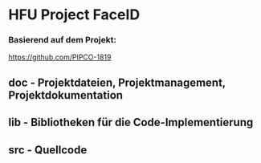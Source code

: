 # HFU Project FaceID

### Basierend auf dem Projekt:
https://github.com/PIPCO-1819

## doc - Projektdateien, Projektmanagement, Projektdokumentation

## lib - Bibliotheken für die Code-Implementierung

## src - Quellcode